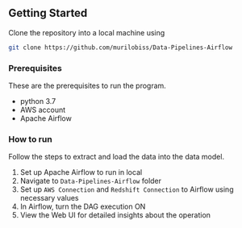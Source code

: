 <!-- GETTING STARTED -->

## Getting Started

Clone the repository into a local machine using

```sh
git clone https://github.com/murilobiss/Data-Pipelines-Airflow
```

### Prerequisites

These are the prerequisites to run the program.

* python 3.7
* AWS account
* Apache Airflow

### How to run

Follow the steps to extract and load the data into the data model.

1. Set up Apache Airflow to run in local
2. Navigate to `Data-Pipelines-Airflow` folder
3. Set up `AWS Connection` and `Redshift Connection` to Airflow using necessary values
4. In Airflow, turn the DAG execution ON
5. View the Web UI for detailed insights about the operation

